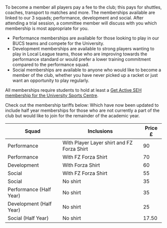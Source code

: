 To become a member all players pay a fee to the club; this pays for shuttles, coaches, transport to matches and more. The memberships available are linked to our 3 squads; performance, development and social. After attending a trial session, a committee member will discuss with you which membership is most appropriate for you.

- Performance memberships are available for those looking to play in our BUCS teams and compete for the University.
- Development memberships are available to strong players wanting to play in Local League teams, those who are improving towards the performance standard or would prefer a lower training commitment compared to the performance squad.
- Social memberships are available to anyone who would like to become a member of the club, whether you have never picked up a racket or just want an opportunity to play regularly.

All memberships require students to hold at least a [Get Active SEH membership for the University Sports Centre](http://www.bristol.ac.uk/sport/memberships/student/).

Check out the membership tariffs below: Which have now been updated to include half year memberships for those who are not currently a part of the club but would like to join for the remainder of the academic year. 

Squad | Inclusions | Price £
--- | --- | ---
Performance | With Player Layer shirt and FZ Forza Shirt | 90
Performance | With FZ Forza Shirt | 70
Development | With Forza Shirt | 60
Social | With FZ Forza Shirt | 55
Social | No shirt | 35
Performance (Half Year) | No shirt | 35
Development (Half Year) | No shirt | 25
Social (Half Year) | No shirt | 17.50

